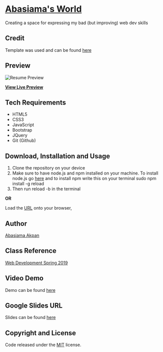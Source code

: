 # [Abasiama's World](https://abasiamaakpan.github.io/ab.github.io/)
Creating a space for expressing my bad (but improving) web dev skills

## Credit 
Template was used and can be found [here](https://startbootstrap.com/themes/resume/) 

## Preview

![Resume Preview](https://abasiamaakpan.github.io/ab.github.io/img/Screenshot.png) 

**[View Live Preview](https://abasiamaakpan.github.io/ab.github.io/)**

## Tech Requirements
* HTML5
* CSS3
* JavaScript
* Bootstrap
* JQuery
* Git (Github)


## Download, Installation and Usage
1. Clone the repository on your device
2. Make sure to have node.js and npm installed on your machine. To install node.js go [here](https://nodejs.org/en/) and to install npm write this on your terminal sudo npm install -g reload
3. Then run reload -b in the terminal

**OR**

Load the [URL](https://abasiamaakpan.github.io/ab.github.io/) onto your browser, 


## Author
[Abasiama Akpan](https://github.com/abasiamaakpan)

## Class Reference 
[Web Development Spring 2019](http://johnguerra.co/classes/webDevelopment_spring_2019/)

## Video Demo
Demo can be found [here](https://www.youtube.com/watch?v=bnSFs15Ew0g&feature=youtu.be)

## Google Slides URL
Slides can be found [here](https://docs.google.com/presentation/d/1SefD3K8X__OFmY5Xb6DAsr3CD5TkXMFjPrB4aUL0C0E/edit#slide=id.gc6f80d1ff_0_55)

## Copyright and License
Code released under the [MIT](https://github.com/BlackrockDigital/startbootstrap-resume/blob/gh-pages/LICENSE) license.
